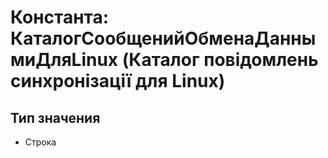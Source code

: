 ﻿# Константа: КаталогСообщенийОбменаДаннымиДляLinux (Каталог повідомлень синхронізації для Linux)

## Тип значения

- Строка

